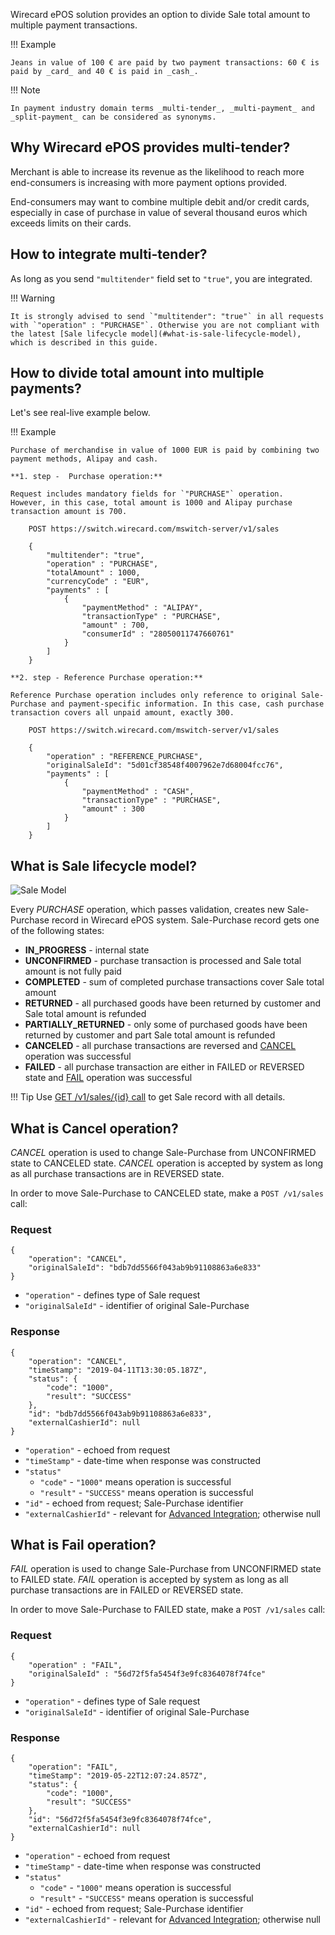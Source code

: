 Wirecard ePOS solution provides an option to divide Sale total amount to multiple payment transactions.

!!! Example
    
    Jeans in value of 100 € are paid by two payment transactions: 60 € is paid by _card_ and 40 € is paid in _cash_.
    
!!! Note
    
    In payment industry domain terms _multi-tender_, _multi-payment_ and _split-payment_ can be considered as synonyms.

## Why Wirecard ePOS provides multi-tender?
    
Merchant is able to increase its revenue as the likelihood to reach more end-consumers is increasing with more payment options provided.

End-consumers may want to combine multiple debit and/or credit cards, especially in case of purchase in value of several thousand euros which exceeds limits on their cards.

## How to integrate multi-tender?

As long as you send `"multitender"` field set to `"true"`, you are integrated.

!!! Warning

    It is strongly advised to send `"multitender": "true"` in all requests with `"operation" : "PURCHASE"`. Otherwise you are not compliant with the latest [Sale lifecycle model](#what-is-sale-lifecycle-model), which is described in this guide.

## How to divide total amount into multiple payments?

Let's see real-live example below.

!!! Example

    Purchase of merchandise in value of 1000 EUR is paid by combining two payment methods, Alipay and cash.

    **1. step -  Purchase operation:**
    
    Request includes mandatory fields for `"PURCHASE"` operation.
    However, in this case, total amount is 1000 and Alipay purchase transaction amount is 700.
    
        POST https://switch.wirecard.com/mswitch-server/v1/sales
        
        {
            "multitender": "true",
            "operation" : "PURCHASE",
            "totalAmount" : 1000,
            "currencyCode" : "EUR",
            "payments" : [
                {
                    "paymentMethod" : "ALIPAY",
                    "transactionType" : "PURCHASE",
                    "amount" : 700,
                    "consumerId" : "28050011747660761"
                }
            ]
        }
    
    **2. step - Reference Purchase operation:**
    
    Reference Purchase operation includes only reference to original Sale-Purchase and payment-specific information. In this case, cash purchase transaction covers all unpaid amount, exactly 300.
    
        POST https://switch.wirecard.com/mswitch-server/v1/sales
        
        {
            "operation" : "REFERENCE_PURCHASE",
            "originalSaleId": "5d01cf38548f4007962e7d68004fcc76",
            "payments" : [
                {
                    "paymentMethod" : "CASH",
                    "transactionType" : "PURCHASE",
                    "amount" : 300
                }
            ]
        }
    
## What is Sale lifecycle model?

![Sale Model](images/SalePurchase.png)

Every _PURCHASE_ operation, which passes validation, creates new Sale-Purchase record in Wirecard ePOS system. Sale-Purchase record gets one of the following states:

- **IN_PROGRESS** - internal state
- **UNCONFIRMED** - purchase transaction is processed and Sale total amount is not fully paid
- **COMPLETED** - sum of completed purchase transactions cover Sale total amount
- **RETURNED** - all purchased goods have been returned by customer and Sale total amount is refunded
- **PARTIALLY_RETURNED** - only some of purchased goods have been returned by customer and part Sale total amount is refunded
- **CANCELED** - all purchase transactions are reversed and [CANCEL](#what-is-cancel-operation) operation was successful
- **FAILED** - all purchase transaction are either in FAILED or REVERSED state and [FAIL](#what-is-fail-operation) operation was successful

!!! Tip
    Use [GET /v1/sales/{id} call](cash.md#get-a-sale-call) to get Sale record with all details.
    
## What is Cancel operation?

_CANCEL_ operation is used to change Sale-Purchase from UNCONFIRMED state to CANCELED state. _CANCEL_ operation is accepted by system as long as all purchase transactions are in REVERSED state.

In order to move Sale-Purchase to CANCELED state, make a `POST /v1/sales` call:

### Request

    {
        "operation": "CANCEL",
        "originalSaleId": "bdb7dd5566f043ab9b91108863a6e833"
    }
    
- `"operation"` - defines type of Sale request
- `"originalSaleId"` - identifier of original Sale-Purchase

### Response

    {
        "operation": "CANCEL",
        "timeStamp": "2019-04-11T13:30:05.187Z",
        "status": {
            "code": "1000",
            "result": "SUCCESS"
        },
        "id": "bdb7dd5566f043ab9b91108863a6e833",
        "externalCashierId": null
    }
    
- `"operation"` - echoed from request
- `"timeStamp"` - date-time when response was constructed
- `"status"`
    - `"code"` - `"1000"` means operation is successful
    - `"result"` - `"SUCCESS"` means operation is successful
- `"id"` - echoed from request; Sale-Purchase identifier
- `"externalCashierId"` - relevant for [Advanced Integration](advanced-overview.md); otherwise null

## What is Fail operation?

_FAIL_ operation is used to change Sale-Purchase from UNCONFIRMED state to FAILED state. _FAIL_ operation is accepted by system as long as all purchase transactions are in FAILED or REVERSED state.

In order to move Sale-Purchase to FAILED state, make a `POST /v1/sales` call:

### Request

    {
        "operation" : "FAIL",
        "originalSaleId" : "56d72f5fa5454f3e9fc8364078f74fce"
    }

- `"operation"` - defines type of Sale request
- `"originalSaleId"` - identifier of original Sale-Purchase

### Response

    {
        "operation": "FAIL",
        "timeStamp": "2019-05-22T12:07:24.857Z",
        "status": {
            "code": "1000",
            "result": "SUCCESS"
        },
        "id": "56d72f5fa5454f3e9fc8364078f74fce",
        "externalCashierId": null
    }

- `"operation"` - echoed from request
- `"timeStamp"` - date-time when response was constructed
- `"status"`
    - `"code"` - `"1000"` means operation is successful
    - `"result"` - `"SUCCESS"` means operation is successful
- `"id"` - echoed from request; Sale-Purchase identifier
- `"externalCashierId"` - relevant for [Advanced Integration](advanced-overview.md); otherwise null